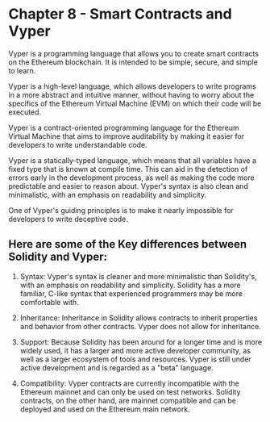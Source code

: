 # Chapter 8 - Smart Contracts and Vyper
Vyper is a programming language that allows you to create smart contracts on the Ethereum blockchain. It is intended to be simple, secure, and simple to learn. </br>

Vyper is a high-level language, which allows developers to write programs in a more abstract and intuitive manner, without having to worry about the specifics of the Ethereum Virtual Machine (EVM) on which their code will be executed. </br>

Vyper is a contract-oriented programming language for the Ethereum Virtual Machine that aims to improve auditability by making it easier for developers to write understandable code. <br>

Vyper is a statically-typed language, which means that all variables have a fixed type that is known at compile time. This can aid in the detection of errors early in the development process, as well as making the code more predictable and easier to reason about. Vyper's syntax is also clean and minimalistic, with an emphasis on readability and simplicity.</br>

One of Vyper's guiding principles is to make it nearly impossible for developers to write deceptive code.


## Here are some of the Key differences between Solidity and Vyper:

1. Syntax: Vyper's syntax is cleaner and more minimalistic than Solidity's, with an emphasis on readability and simplicity. Solidity has a more familiar, C-like syntax that experienced programmers may be more comfortable with.

2. Inheritance: Inheritance in Solidity allows contracts to inherit properties and behavior from other contracts. Vyper does not allow for inheritance.

3. Support: Because Solidity has been around for a longer time and is more widely used, it has a larger and more active developer community, as well as a larger ecosystem of tools and resources. Vyper is still under active development and is regarded as a "beta" language.

4. Compatibility: Vyper contracts are currently incompatible with the Ethereum mainnet and can only be used on test networks. Solidity contracts, on the other hand, are mainnet compatible and can be deployed and used on the Ethereum main network.

